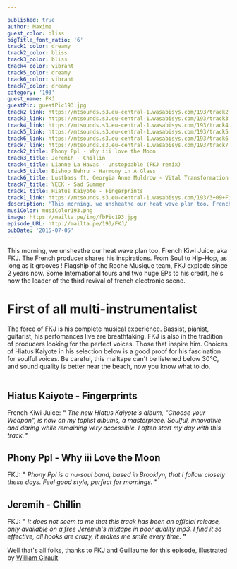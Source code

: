 ```yaml
---

published: true
author: Maxime
guest_color: bliss
bigTitle_font_ratio: '6'
track1_color: dreamy
track2_color: bliss
track3_color: bliss
track4_color: vibrant
track5_color: dreamy
track6_color: vibrant
track7_color: dreamy
category: '193'
guest_name: FKJ
guestPic: guestPic193.jpg
track2_link: https://mtsounds.s3.eu-central-1.wasabisys.com/193/track2.mp3
track3_link: https://mtsounds.s3.eu-central-1.wasabisys.com/193/track3.mp3
track4_link: https://mtsounds.s3.eu-central-1.wasabisys.com/193/track4.mp3
track5_link: https://mtsounds.s3.eu-central-1.wasabisys.com/193/track5.mp3
track6_link: https://mtsounds.s3.eu-central-1.wasabisys.com/193/track6.mp3
track7_link: https://mtsounds.s3.eu-central-1.wasabisys.com/193/track7.mp3
track2_title: Phony Ppl - Why iii love the Moon
track3_title: Jeremih - Chillin
track4_title: Lianne La Havas - Unstoppable (FKJ remix)
track5_title: Bishop Nehru - Harmony in A Glass
track6_title: Lustbass ft. Georgia Anne Muldrow - Vital Transformation
track7_title: YEEK - Sad Summer
track1_title: Hiatus Kaiyote - Fingerprints
track1_link: https://mtsounds.s3.eu-central-1.wasabisys.com/193/3+09+Fingerprints.mp3
description: 'This morning, we unsheathe our heat wave plan too. French Kiwi Juice, aka FKJ. The French producer shares his inspirations. From Soul to Hip-Hop, as long as it grooves ! Flagship of the Roche Musique team, FKJ explode since 2 years now. Some International tours and two huge EPs to his credit, he''s now the leader of the third revival of french electronic scene. '
musiColor: musiColor193.png
image: https://mailta.pe/img/fbPic193.jpg
episode_URL: http://mailta.pe/193/FKJ/
pubDate: '2015-07-05'
---
```






This morning, we unsheathe our heat wave plan too. French Kiwi Juice, aka FKJ. The French producer shares his inspirations. From Soul to Hip-Hop, as long as it grooves ! Flagship of the Roche Musique team, FKJ explode since 2 years now. Some International tours and two huge EPs to his credit, he's now the leader of the third revival of french electronic scene. 


# First of all multi-instrumentalist 
The force of FKJ is his complete musical experience. Bassist, pianist, guitarist, his perfomances live are breathtaking. FKJ is also in the tradition of producers looking for the perfect voices. Those that inspire him. Choices of Hiatus Kaiyote in his selection below is a good proof for his fascination for soulful voices. Be careful, this mailtape can't be listened below 30°C, and sound quality is better near the beach, now you know what to do. 
<br>
<br>


## Hiatus Kaiyote - Fingerprints
French Kiwi Juice: **"** _The new Hiatus Kaiyote's album, "Choose your Weapon", is now on my toplist albums, a masterpiece. Soulful, innovative and daring while remaining very accessible. I often start my day with this track._**“**

## Phony Ppl - Why iii Love the Moon
FKJ: **"** _Phony Ppl is a nu-soul band, based in Brooklyn, that I follow closely these days. Feel good style, perfect for mornings._ **"** 

## Jeremih - Chillin 
FKJ: **"** _It does not seem to me that this track has been an official release, only available on a free Jeremih's mixtape in poor quality mp3. I find it so effective, all hooks are crazy, it makes me smile every time._ **"** 

 

Well that's all folks, thanks to FKJ and Guillaume for this episode, illustrated by [William Girault](https://www.facebook.com/Wllgr?fref=ts)


